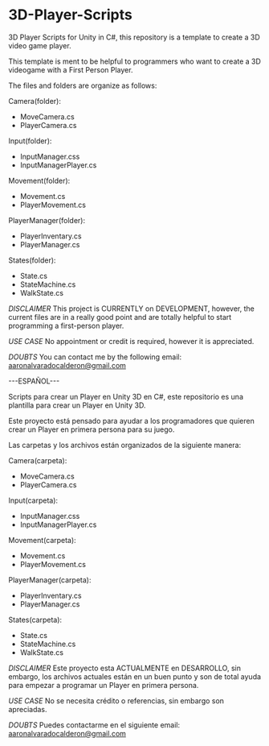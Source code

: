 # 3D-Player-Scripts
3D Player Scripts for Unity in C#, this repository is a template to create a 3D video game player.

This template is ment to be helpful to programmers who want to create a 3D videogame with a First Person Player.


The files and folders are organize as follows:

Camera(folder):
  - MoveCamera.cs
  - PlayerCamera.cs

Input(folder):
   - InputManager.css
   - InputManagerPlayer.cs

Movement(folder): 
  - Movement.cs
  - PlayerMovement.cs

PlayerManager(folder):
  - PlayerInventary.cs
  - PlayerManager.cs

States(folder):
  - State.cs
  - StateMachine.cs
  - WalkState.cs

*DISCLAIMER* 
This project is CURRENTLY on DEVELOPMENT, however, the current files are in a really good point and are totally helpful to start programming a first-person player.


*USE CASE*
No appointment or credit is required, however it is appreciated.


*DOUBTS*
You can contact me by the following email: aaronalvaradocalderon@gmail.com


---ESPAÑOL---

Scripts para crear un Player en Unity 3D en C#, este repositorio es una plantilla para crear un Player en Unity 3D.

Este proyecto está pensado para ayudar a los programadores que quieren crear un Player en primera persona para su juego.


Las carpetas y los archivos están organizados de la siguiente manera:

Camera(carpeta):
  - MoveCamera.cs
  - PlayerCamera.cs

Input(carpeta):
   - InputManager.css
   - InputManagerPlayer.cs

Movement(carpeta): 
  - Movement.cs
  - PlayerMovement.cs

PlayerManager(carpeta):
  - PlayerInventary.cs
  - PlayerManager.cs

States(carpeta):
  - State.cs
  - StateMachine.cs
  - WalkState.cs

*DISCLAIMER* 
Este proyecto esta ACTUALMENTE en DESARROLLO, sin embargo, los archivos actuales están en un buen punto y son de total ayuda para empezar a programar un Player en primera persona.


*USE CASE*
No se necesita crédito o referencias, sin embargo son apreciadas.

*DOUBTS*
Puedes contactarme en el siguiente email: aaronalvaradocalderon@gmail.com

